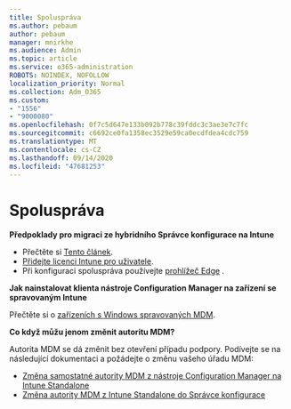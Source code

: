 ```yaml
---
title: Spoluspráva
ms.author: pebaum
author: pebaum
manager: mnirkhe
ms.audience: Admin
ms.topic: article
ms.service: o365-administration
ROBOTS: NOINDEX, NOFOLLOW
localization_priority: Normal
ms.collection: Adm_O365
ms.custom:
- "1556"
- "9000080"
ms.openlocfilehash: 0f7c5d647e133b092b778c39fddc3c3ae3e7c7fc
ms.sourcegitcommit: c6692ce0fa1358ec3529e59ca0ecdfdea4cdc759
ms.translationtype: MT
ms.contentlocale: cs-CZ
ms.lasthandoff: 09/14/2020
ms.locfileid: "47681253"
---
```

# <a name="co-management"></a>Spoluspráva

**Předpoklady pro migraci ze hybridního Správce konfigurace na Intune**

- Přečtěte si [Tento článek](https://docs.microsoft.com/configmgr/mdm/deploy-use/migrate-hybridmdm-to-intunesa).
- [Přidejte licenci Intune pro uživatele](https://docs.microsoft.com/intune/licenses-assign).
- Při konfiguraci spoluspráva používejte [prohlížeč Edge](https://www.microsoft.com/windows/microsoft-edge) .

**Jak nainstalovat klienta nástroje Configuration Manager na zařízení se spravovaným Intune**

Přečtěte si o [zařízeních s Windows spravovaných MDM](https://docs.microsoft.com/configmgr/core/clients/deploy/deploy-clients-to-windows-computers#bkmk_mdm).

**Co když můžu jenom změnit autoritu MDM?**

Autorita MDM se dá změnit bez otevření případu podpory. Podívejte se na následující dokumentaci a požádejte o změnu vašeho úřadu MDM:

- [Změna samostatné autority MDM z nástroje Configuration Manager na Intune Standalone](https://docs.microsoft.com/configmgr/mdm/deploy-use/migrate-change-mdm-authority)
- [Změna autority MDM z Intune Standalone do Správce konfigurace](https://docs.microsoft.com/configmgr/mdm/deploy-use/change-mdm-authority)
